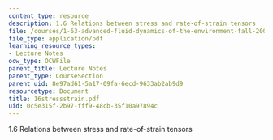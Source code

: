 ```yaml
---
content_type: resource
description: 1.6 Relations between stress and rate-of-strain tensors
file: /courses/1-63-advanced-fluid-dynamics-of-the-environment-fall-2002/0c5e315f2b97fff948cb35f10a97894c_16stressstrain.pdf
file_type: application/pdf
learning_resource_types:
- Lecture Notes
ocw_type: OCWFile
parent_title: Lecture Notes
parent_type: CourseSection
parent_uid: 8e97ad61-5a17-09fa-6ecd-9633ab2ab9d9
resourcetype: Document
title: 16stressstrain.pdf
uid: 0c5e315f-2b97-fff9-48cb-35f10a97894c
---
```

1.6 Relations between stress and rate-of-strain tensors

